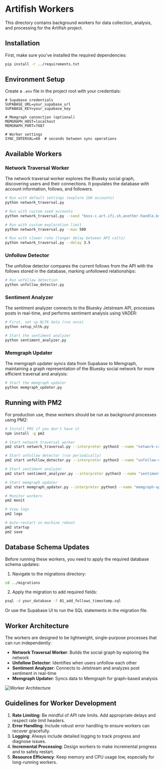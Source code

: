 # Artifish Workers

This directory contains background workers for data collection, analysis, and processing for the Artifish project.

## Installation

First, make sure you've installed the required dependencies:

```bash
pip install -r ../requirements.txt
```

## Environment Setup

Create a `.env` file in the project root with your credentials:

```
# Supabase credentials
SUPABASE_URL=your_supabase_url
SUPABASE_KEY=your_supabase_key

# Memgraph connection (optional)
MEMGRAPH_HOST=localhost
MEMGRAPH_PORT=7687

# Worker settings
SYNC_INTERVAL=60  # seconds between sync operations
```

## Available Workers

### Network Traversal Worker

The network traversal worker explores the Bluesky social graph, discovering users and their connections. It populates the database with account information, follows, and followers.

```bash
# Run with default settings (explore 100 accounts)
python network_traversal.py

# Run with custom seed accounts
python network_traversal.py --seed "boss-c.art.ifi.sh,another-handle.bsky.social"

# Run with custom exploration limit
python network_traversal.py --max 500

# Run with slower rate (longer delay between API calls)
python network_traversal.py --delay 3.5
```

### Unfollow Detector

The unfollow detector compares the current follows from the API with the follows stored in the database, marking unfollowed relationships:

```bash
# Run unfollow detection
python unfollow_detector.py
```

### Sentiment Analyzer

The sentiment analyzer connects to the Bluesky Jetstream API, processes posts in real-time, and performs sentiment analysis using VADER:

```bash
# First, set up NLTK data (run once)
python setup_nltk.py

# Start the sentiment analyzer
python sentiment_analyzer.py
```

### Memgraph Updater

The memgraph updater syncs data from Supabase to Memgraph, maintaining a graph representation of the Bluesky social network for more efficient traversal and analysis:

```bash
# Start the memgraph updater
python memgraph_updater.py
```

## Running with PM2

For production use, these workers should be run as background processes using PM2:

```bash
# Install PM2 if you don't have it
npm install -g pm2

# Start network traversal worker
pm2 start network_traversal.py --interpreter python3 --name "network-crawler" -- --max 1000 --delay 3

# Start unfollow detector (run periodically)
pm2 start unfollow_detector.py --interpreter python3 --name "unfollow-detector" --cron "0 */6 * * *"

# Start sentiment analyzer
pm2 start sentiment_analyzer.py --interpreter python3 --name "sentiment-analyzer"

# Start memgraph updater
pm2 start memgraph_updater.py --interpreter python3 --name "memgraph-updater"

# Monitor workers
pm2 monit

# View logs
pm2 logs

# Auto-restart on machine reboot
pm2 startup
pm2 save
```

## Database Schema Updates

Before running these workers, you need to apply the required database schema updates:

1. Navigate to the migrations directory:
```bash
cd ../migrations
```

2. Apply the migration to add required fields:
```bash
psql -d your_database -f 01_add_follows_timestamp.sql
```

Or use the Supabase UI to run the SQL statements in the migration file.

## Worker Architecture

The workers are designed to be lightweight, single-purpose processes that can run independently:

- **Network Traversal Worker**: Builds the social graph by exploring the network
- **Unfollow Detector**: Identifies when users unfollow each other
- **Sentiment Analyzer**: Connects to Jetstream and analyzes post sentiment in real-time
- **Memgraph Updater**: Syncs data to Memgraph for graph-based analysis

![Worker Architecture](https://i.imgur.com/placeholder.png)

## Guidelines for Worker Development

1. **Rate Limiting**: Be mindful of API rate limits. Add appropriate delays and respect rate limit headers.
2. **Error Handling**: Include robust error handling to ensure workers can recover gracefully.
3. **Logging**: Always include detailed logging to track progress and diagnose issues.
4. **Incremental Processing**: Design workers to make incremental progress and to safely restart.
5. **Resource Efficiency**: Keep memory and CPU usage low, especially for long-running workers.
